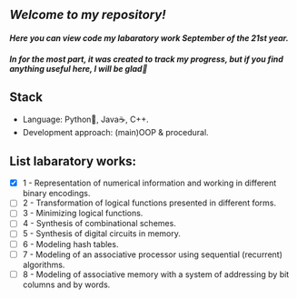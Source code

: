 ## _Welcome to my repository!_
#### _Here you can view code my labaratory work September of the 21st year._
#### _In for the most part, it was created to track my progress, but if you find anything useful here, I will be glad🤗_
## Stack
- Language: Python🐍, Java☕, C++.
- Development approach: (main)OOP & procedural.
## List labaratory works:
- [X] 1 - Representation of numerical information and working in different binary encodings.
- [ ] 2 - Transformation of logical functions presented in different forms.
- [ ] 3 - Minimizing logical functions.
- [ ] 4 - Synthesis of combinational schemes.
- [ ] 5 - Synthesis of digital circuits in memory.
- [ ] 6 - Modeling hash tables.
- [ ] 7 - Modeling of an associative processor using sequential (recurrent) algorithms.
- [ ] 8 - Modeling of associative memory with a system of addressing by bit columns and by words.
